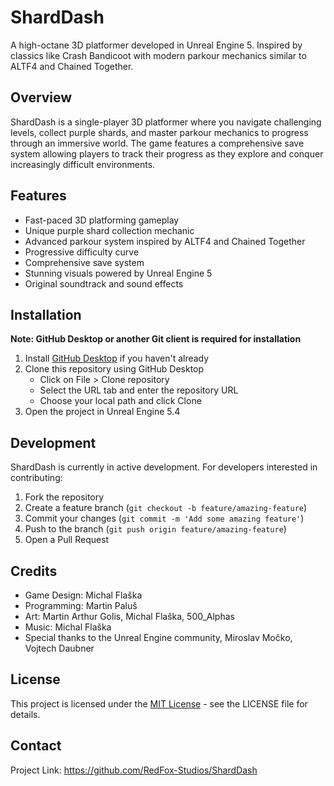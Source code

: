 # ShardDash

A high-octane 3D platformer developed in Unreal Engine 5. Inspired by classics like Crash Bandicoot with modern parkour mechanics similar to ALTF4 and Chained Together.

## Overview

ShardDash is a single-player 3D platformer where you navigate challenging levels, collect purple shards, and master parkour mechanics to progress through an immersive world. The game features a comprehensive save system allowing players to track their progress as they explore and conquer increasingly difficult environments.

## Features

- Fast-paced 3D platforming gameplay
- Unique purple shard collection mechanic
- Advanced parkour system inspired by ALTF4 and Chained Together
- Progressive difficulty curve
- Comprehensive save system
- Stunning visuals powered by Unreal Engine 5
- Original soundtrack and sound effects

## Installation

**Note: GitHub Desktop or another Git client is required for installation**

1. Install [GitHub Desktop](https://desktop.github.com/) if you haven't already
2. Clone this repository using GitHub Desktop
   - Click on File > Clone repository
   - Select the URL tab and enter the repository URL
   - Choose your local path and click Clone
3. Open the project in Unreal Engine 5.4

## Development

ShardDash is currently in active development. For developers interested in contributing:

1. Fork the repository
2. Create a feature branch (`git checkout -b feature/amazing-feature`)
3. Commit your changes (`git commit -m 'Add some amazing feature'`)
4. Push to the branch (`git push origin feature/amazing-feature`)
5. Open a Pull Request

## Credits

- Game Design: Michal Flaška
- Programming: Martin Paluš
- Art: Martin Arthur Golis, Michal Flaška, 500_Alphas
- Music: Michal Flaška
- Special thanks to the Unreal Engine community, Miroslav Močko, Vojtech Daubner

## License

This project is licensed under the [MIT License](LICENSE) - see the LICENSE file for details.

## Contact

Project Link: https://github.com/RedFox-Studios/ShardDash

